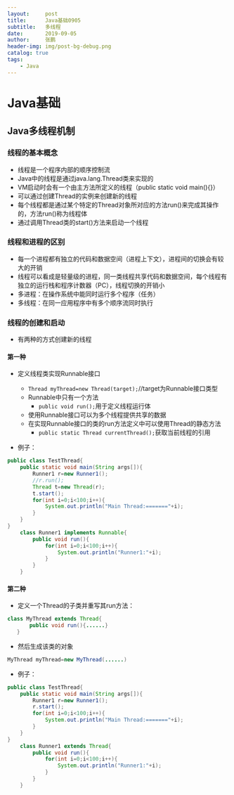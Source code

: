 ```yaml
---
layout:     post 
title:      Java基础0905
subtitle:   多线程
date:       2019-09-05
author:     张鹏
header-img: img/post-bg-debug.png
catalog: true   
tags:                         
    - Java
---
```


# Java基础

## Java多线程机制

### 线程的基本概念

- 线程是一个程序内部的顺序控制流
- Java中的线程是通过java.lang.Thread类来实现的
- VM启动时会有一个由主方法所定义的线程（public static void main(){}）
- 可以通过创建Thread的实例来创建新的线程
- 每个线程都是通过某个特定的Thread对象所对应的方法run()来完成其操作的，方法run()称为线程体
- 通过调用Thread类的start()方法来启动一个线程

### 线程和进程的区别

- 每一个进程都有独立的代码和数据空间（进程上下文），进程间的切换会有较大的开销
- 线程可以看成是轻量级的进程，同一类线程共享代码和数据空间，每个线程有独立的运行栈和程序计数器（PC），线程切换的开销小
- 多进程：在操作系统中能同时运行多个程序（任务）
- 多线程：在同一应用程序中有多个顺序流同时执行

### 线程的创建和启动

- 有两种的方式创建新的线程

#### 第一种

- 定义线程类实现Runnable接口
   - `Thread myThread=new Thread(target);`//target为Runnable接口类型
   - Runnable中只有一个方法
      - `public void run();`用于定义线程运行体
   - 使用Runnable接口可以为多个线程提供共享的数据
   - 在实现Runnable接口的类的run方法定义中可以使用Thread的静态方法
      - `public static Thread currentThread();`获取当前线程的引用

- 例子：

```java
public class TestThread{
    public static void main(String args[]){
        Runner1 r=new Runner1();
        //r.run();
        Thread t=new Thread(r);
        t.start();
        for(int i=0;i<100;i++){
            System.out.println("Main Thread:======="+i);
        }
    }
}
    class Runner1 implements Runnable{
        public void run(){
            for(int i=0;i<100;i++){
                System.out.println("Runner1:"+i);
            }
        }
    }
```

#### 第二种

- 定义一个Thread的子类并重写其run方法：

```java
class MyThread extends Thread{
       public void run(){......}
   }
```
- 然后生成该类的对象

```java
MyThread myThread=new MyThread(......)
```
- 例子：

```java
public class TestThread{
    public static void main(String args[]){
        Runner1 r=new Runner1();
        r.start();
        for(int i=0;i<100;i++){
            System.out.println("Main Thread:======="+i);
        }
    }
}
    class Runner1 extends Thread{
        public void run(){
            for(int i=0;i<100;i++){
                System.out.println("Runner1:"+i);
            }
        }
    }
```